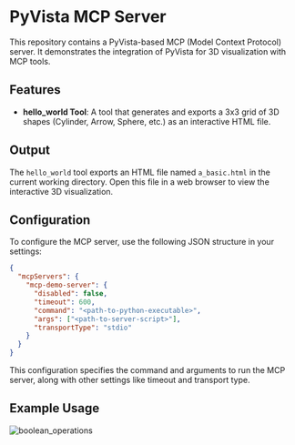 # PyVista MCP Server

This repository contains a PyVista-based MCP (Model Context Protocol) server. It demonstrates the integration of PyVista for 3D visualization with MCP tools.

## Features

- **hello_world Tool**: A tool that generates and exports a 3x3 grid of 3D shapes (Cylinder, Arrow, Sphere, etc.) as an interactive HTML file.

## Output

The `hello_world` tool exports an HTML file named `a_basic.html` in the current working directory. Open this file in a web browser to view the interactive 3D visualization.

## Configuration

To configure the MCP server, use the following JSON structure in your settings:

```json
{
  "mcpServers": {
    "mcp-demo-server": {
      "disabled": false,
      "timeout": 600,
      "command": "<path-to-python-executable>",
      "args": ["<path-to-server-script>"],
      "transportType": "stdio"
    }
  }
}
```

This configuration specifies the command and arguments to run the MCP server, along with other settings like timeout and transport type.

## Example Usage

![boolean_operations](boolean_operations.gif)
